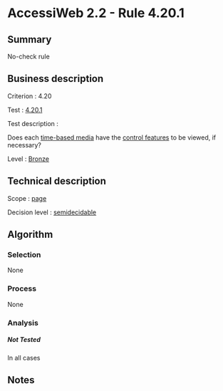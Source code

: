# AccessiWeb 2.2 - Rule 4.20.1

## Summary

No-check rule

## Business description

Criterion : 4.20

Test : [4.20.1](http://www.accessiweb.org/index.php/accessiweb-22-english-version.html#test-4-20-1)

Test description :

Does each [time-based
media](http://www.accessiweb.org/index.php/glossary-76.html#mMediaTemp)
have the [control
features](http://www.accessiweb.org/index.php/glossary-76.html#mFonctionControle)
to be viewed, if necessary?

Level : [Bronze](/en/category/rules-design/accessiweb-11/level/bronze)

## Technical description

Scope : [page](/en/category/rules-design/accessiweb-11/scope/page)

Decision level :
[semidecidable](/en/category/rules-design/accessiweb-11/decision-level/semidecidable)

## Algorithm

### Selection

None

### Process

None

### Analysis

##### Not Tested

In all cases

## Notes


